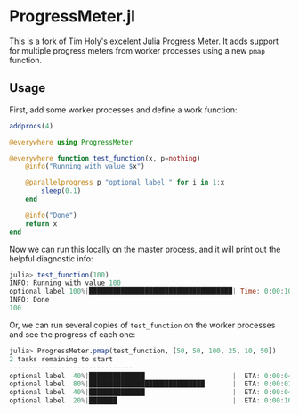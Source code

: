 # ProgressMeter.jl

This is a fork of Tim Holy's excelent Julia Progress Meter. It adds support for multiple progress meters from worker processes using a new `pmap` function.

## Usage

First, add some worker processes and define a work function:
```julia
addprocs(4)

@everywhere using ProgressMeter

@everywhere function test_function(x, p=nothing)
    @info("Running with value $x")

    @parallelprogress p "optional label " for i in 1:x
        sleep(0.1)
    end

    @info("Done")
    return x
end
```

Now we can run this locally on the master process, and it will print out the helpful diagnostic info:
```julia
julia> test_function(100)
INFO: Running with value 100
optional label 100%|████████████████████████████████████| Time: 0:00:10
INFO: Done
100
```

Or, we can run several copies of `test_function` on the worker processes and see the progress of each one:
```julia
julia> ProgressMeter.pmap(test_function, [50, 50, 100, 25, 10, 50])
2 tasks remaining to start
-------------------------------
optional label  40%|██████████████                      |  ETA: 0:00:04
optional label  80%|█████████████████████████████       |  ETA: 0:00:01
optional label  40%|██████████████                      |  ETA: 0:00:04
optional label  20%|███████                             |  ETA: 0:00:10
```
